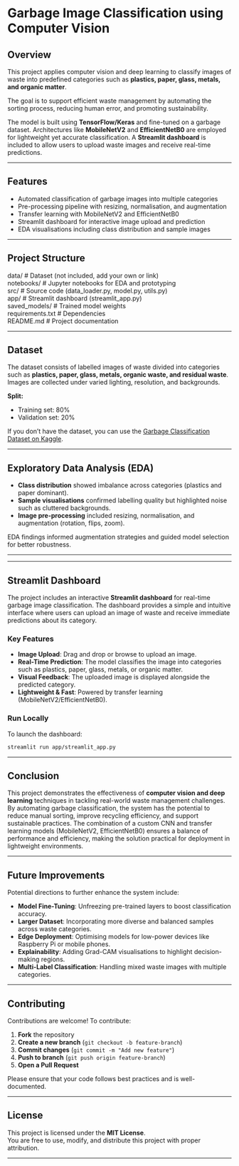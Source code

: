 # Garbage Image Classification using Computer Vision  

## Overview  
This project applies computer vision and deep learning to classify images of waste into predefined categories such as **plastics, paper, glass, metals, and organic matter**.  

The goal is to support efficient waste management by automating the sorting process, reducing human error, and promoting sustainability.  

The model is built using **TensorFlow/Keras** and fine-tuned on a garbage dataset. Architectures like **MobileNetV2** and **EfficientNetB0** are employed for lightweight yet accurate classification. A **Streamlit dashboard** is included to allow users to upload waste images and receive real-time predictions.  

---

## Features  
- Automated classification of garbage images into multiple categories  
- Pre-processing pipeline with resizing, normalisation, and augmentation  
- Transfer learning with MobileNetV2 and EfficientNetB0  
- Streamlit dashboard for interactive image upload and prediction  
- EDA visualisations including class distribution and sample images  

---

## Project Structure  

data/                # Dataset (not included, add your own or link)  
notebooks/           # Jupyter notebooks for EDA and prototyping  
src/                 # Source code (data_loader.py, model.py, utils.py)  
app/                 # Streamlit dashboard (streamlit_app.py)  
saved_models/        # Trained model weights  
requirements.txt     # Dependencies  
README.md            # Project documentation  

---

## Dataset  
The dataset consists of labelled images of waste divided into categories such as **plastics, paper, glass, metals, organic waste, and residual waste**.  
Images are collected under varied lighting, resolution, and backgrounds.  

**Split:**  
- Training set: 80%  
- Validation set: 20%  

If you don’t have the dataset, you can use the [Garbage Classification Dataset on Kaggle]([https://www.kaggle.com](https://www.kaggle.com/datasets/sumn2u/garbage-classification-v2?utm_source=chatgpt.com)).  

---

## Exploratory Data Analysis (EDA)  
- **Class distribution** showed imbalance across categories (plastics and paper dominant).  
- **Sample visualisations** confirmed labelling quality but highlighted noise such as cluttered backgrounds.  
- **Image pre-processing** included resizing, normalisation, and augmentation (rotation, flips, zoom).  

EDA findings informed augmentation strategies and guided model selection for better robustness.  

---
---

## Streamlit Dashboard  

The project includes an interactive **Streamlit dashboard** for real-time garbage image classification. The dashboard provides a simple and intuitive interface where users can upload an image of waste and receive immediate predictions about its category.  

### Key Features  
- **Image Upload**: Drag and drop or browse to upload an image.  
- **Real-Time Prediction**: The model classifies the image into categories such as plastics, paper, glass, metals, or organic matter.  
- **Visual Feedback**: The uploaded image is displayed alongside the predicted category.  
- **Lightweight & Fast**: Powered by transfer learning (MobileNetV2/EfficientNetB0).  

### Run Locally  
To launch the dashboard:  
```bash
streamlit run app/streamlit_app.py
```
---

## Conclusion  

This project demonstrates the effectiveness of **computer vision and deep learning** techniques in tackling real-world waste management challenges. By automating garbage classification, the system has the potential to reduce manual sorting, improve recycling efficiency, and support sustainable practices. The combination of a custom CNN and transfer learning models (MobileNetV2, EfficientNetB0) ensures a balance of performance and efficiency, making the solution practical for deployment in lightweight environments.  

---

## Future Improvements  

Potential directions to further enhance the system include:  

- **Model Fine-Tuning**: Unfreezing pre-trained layers to boost classification accuracy.  
- **Larger Dataset**: Incorporating more diverse and balanced samples across waste categories.  
- **Edge Deployment**: Optimising models for low-power devices like Raspberry Pi or mobile phones.  
- **Explainability**: Adding Grad-CAM visualisations to highlight decision-making regions.  
- **Multi-Label Classification**: Handling mixed waste images with multiple categories.  

---

## Contributing  

Contributions are welcome! To contribute:  

1. **Fork** the repository  
2. **Create a new branch** (`git checkout -b feature-branch`)  
3. **Commit changes** (`git commit -m "Add new feature"`)  
4. **Push to branch** (`git push origin feature-branch`)  
5. **Open a Pull Request**  

Please ensure that your code follows best practices and is well-documented.  

---

## License  

This project is licensed under the **MIT License**.  
You are free to use, modify, and distribute this project with proper attribution.  

---

